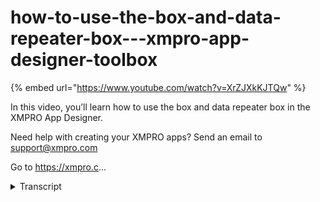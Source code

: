 # how-to-use-the-box-and-data-repeater-box---xmpro-app-designer-toolbox
{% embed url="https://www.youtube.com/watch?v=XrZJXkKJTQw" %}



In this video, you’ll learn how to use the box and data repeater box in the XMPRO App Designer.

Need help with creating your XMPRO apps? Send an email to support@xmpro.com

Go to https://xmpro.c...
<details>
<summary>Transcript</summary>In this video, you’ll learn how to use the box and data repeater box in the XMPRO App Designer.

Need help with creating your XMPRO apps? Send an email to support@xmpro.com

Go to https://xmpro.c...
hi and welcome to another training video

from XM pro today we'll be looking at

how to use the box and the data repeater

box components as a prerequisite for the

second part of the video on the Dodger

repeater box you should have already

gone through the video on how to create

and use data sources if you haven't done

that I recommend you do that first

however the first part of the video

doesn't require this the box is the

simplest component but it will be the

one that you're using the most you can

find the Box component in the layout

section of the blocks items inside the

box component that can expand will

automatically expand and evenly

distribute themselves to fill the

available space so if you put multiple

to like this you can see how it works

this is because it has Flex container

enabled on it and flex grow one if you

want to know more about how to modify

the layout sales on the Box watch the

video on how to use flex layout the data

repeater box is used for displaying

content from a data source on the page

you can attach a data source to the box

and it will repeat itself and its

contents for each row in the data source

this will give every item inside of it a

list of the columns of the data source

in their dynamic values when the data

repeater repeats it will display the

rows value of the selected column data

repeaters will evenly-spaced themselves

in the container box so if you want to

make them a set height you need to set

Flex grow to 0 then there will appear on

top of each other and this is how it

looks for each row in the data source it

is displaying a new data repeater box

with the dynamic values of the items

inside showing the corresponding data in

the row this has been how to use the box

and the data repeater box
</details>